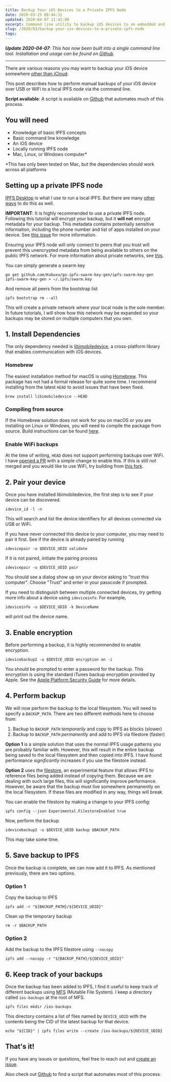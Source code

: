 ```yaml
---
title: Backup Your iOS Devices to a Private IPFS Node
date: 2020-03-25 08:44:31
updated: 2020-04-07 11:42:00
excerpt: Command line utility to backup iOS devices to an embedded and private IPFS node.
slug: /2020/03/backup-your-ios-devices-to-a-private-ipfs-node
tags:
---
```


_**Update 2020-04-07**: This has now been built into a single command line tool. Installation and usage can be found on [Github](https://github.com/codynhat/ipfs-ios-backup)._

---

There are various reasons you may want to backup your iOS device somewhere [other than iCloud](https://www.reuters.com/article/us-apple-fbi-icloud-exclusive/exclusive-apple-dropped-plan-for-encrypting-backups-after-fbi-complained-sources-idUSKBN1ZK1CT).

This post describes how to perform manual backups of your iOS device over USB or WiFi to a local IPFS node via the command line.

**Script available**: A script is available on [Github](https://github.com/codynhat/ipfs-ios-backup) that automates much of this process.

## You will need
* Knowledge of basic IPFS concepts
* Basic command line knowledge
* An iOS device
* Locally running IPFS node
* Mac, Linux, or Windows computer*

*This has only been tested on Mac, but the dependencies should work across all platforms

## Setting up a private IPFS node
[IPFS Desktop](https://github.com/ipfs-shipyard/ipfs-desktop) is what I use to run a local IPFS. But there are many [other ways](https://docs.ipfs.io/guides/guides/install/) to do this as well.

**IMPORTANT**: It is highly recommended to use a private IPFS node. Following this tutorial will encrypt your backup, but it **will not** encrypt metadata for your backup. This metadata contains potentially sensitive information, including the phone number and list of apps installed on your device. See [this issue](https://github.com/codynhat/ipfs-ios-backup/issues/1) for more information.

Ensuring your IPFS node will only connect to peers that you trust will prevent this unencrypted metadata from being available to others on the public IPFS network. For more information about private networks, see [this](https://github.com/ipfs/go-ipfs/blob/master/docs/experimental-features.md#private-networks).

You can simply generate a swarm key
```
go get github.com/Kubuxu/go-ipfs-swarm-key-gen/ipfs-swarm-key-gen
ipfs-swarm-key-gen > ~/.ipfs/swarm.key
```

And remove all peers from the bootstrap list
```
ipfs bootstrap rm --all
```

This will create a private network where your local node is the sole member. In future tutorials, I will show how this network may be expanded so your backups may be stored on multiple computers that you own.

## 1. Install Dependencies

The only dependency needed is [libimobiledevice](http://www.libimobiledevice.org/), a cross-platform library that enables communication with iOS devices.

### Homebrew

The easiest installation method for macOS is using [Homebrew](https://formulae.brew.sh/formula/libimobiledevice#default). This package has not had a formal release for quite some time. I recommend installing from the latest `HEAD` to avoid issues that have been fixed.

```
brew install libimobiledevice --HEAD
```

### Compiling from source

If the Homebrew solution does not work for you on macOS or you are installing on Linux or Windows, you will need to compile the package from source. Build instructions can be found [here](https://github.com/libimobiledevice/libimobiledevice#libimobiledevice).

### Enable WiFi backups

At the time of writing, `HEAD` does not support performing backups over WiFi. I have [opened a PR](https://github.com/libimobiledevice/libimobiledevice/pull/920) with a simple change to enable this. If this is still not merged and you would like to use WiFi, try building from [this fork](https://github.com/codynhat/libimobiledevice).

## 2. Pair your device

Once you have installed libimobiledevice, the first step is to see if your device can be discovered.

```
idevice_id -l -n
```

This will search and list the device identifiers for all devices connected via USB or WiFi.

If you have never connected this device to your computer, you may need to pair it first. See if the device is already paired by running

```
idevicepair -u $DEVICE_UDID validate
```

If it is not paired, initiate the pairing process

```
idevicepair -u $DEVICE_UDID pair
```

You should see a dialog show up on your device asking to "trust this computer". Choose "Trust" and enter in your passcode if prompted.

If you need to distinguish between multiple connected devices, try getting more info about a device using `ideviceinfo`. For example,

```
ideviceinfo -u $DEVICE_UDID -k DeviceName
```

will print out the device name.

## 3. Enable encryption

Before performing a backup, it is highly recommended to enable encryption.

```
idevicebackup2 -u $DEVICE_UDID encryption on -i
```

You should be prompted to enter a password for the backup. This encryption is using the standard iTunes backup encryption provided by Apple. See the [Apple Platform Security Guide](https://support.apple.com/guide/security/backup-keybag-sec21f866332/web) for more details.

## 4. Perform backup

We will now perform the backup to the local filesystem. You will need to specify a `BACKUP_PATH`. There are two different methods here to choose from:

1. Backup to `BACKUP_PATH` *temporarily* and copy to IPFS as blocks (slower)
2. Backup to `BACKUP_PATH` *permanently* and add to IPFS via filestore (faster)

**Option 1** is a simple solution that uses the normal IPFS usage patterns you are probably familiar with. However, this will result in the entire backup being saved to the local filesystem and then copied into IPFS. I have found performance *significantly* increases if you use the filestore instead.

**Option 2** uses the [filestore](https://github.com/ipfs/go-ipfs/issues/875), an experimental feature that allows IPFS to reference files being added instead of copying them. Because we are dealing with such large files, this will significantly improve performance. However, be aware that the backup must live somewhere permanently on the local filesystem. If these files are modified in any way, things will break.

You can enable the filestore by making a change to your IPFS config:

```
ipfs config --json Experimental.FilestoreEnabled true
```

Now, perform the backup

```
idevicebackup2 -u $DEVICE_UDID backup $BACKUP_PATH
```

This may take some time.

## 5. Save backup to IPFS

Once the backup is complete, we can now add it to IPFS. As mentioned previously, there are two options.

### Option 1

Copy the backup to IPFS

```
ipfs add -r "${BACKUP_PATH}/${DEVICE_UDID}"
```

Clean up the temporary backup
```
rm -r $BACKUP_PATH
```

### Option 2

Add the backup to the IPFS filestore using `--nocopy`

```
ipfs add --nocopy -r "${BACKUP_PATH}/${DEVICE_UDID}"
```

## 6. Keep track of your backups

Once the backup has been added to IPFS, I find it useful to keep track of different backups using [MFS](https://docs-beta.ipfs.io/concepts/file-systems/#mutable-file-system-mfs) (Mutable File System). I keep a directory called `ios-backups` at the root of MFS. 

```
ipfs files mkdir /ios-backups
```

This directory contains a list of files named by `DEVICE_UDID` with the contents being the CID of the latest backup for that device.

```
echo "${CID}" | ipfs files write --create /ios-backups/${DEVICE_UDID}
```

## That's it!

If you have any issues or questions, feel free to reach out and [create an issue](https://github.com/codynhat/ipfs-ios-backup/issues/new).

Also check out [Github](https://github.com/codynhat/ipfs-ios-backup) to find a script that automates most of this process.
